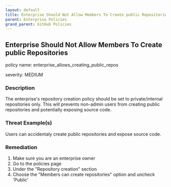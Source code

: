 ```yaml
---
layout: default
title: Enterprise Should Not Allow Members To Create public Repositories
parent: Enterprise Policies
grand_parent: GitHub Policies
---
```



## Enterprise Should Not Allow Members To Create public Repositories
policy name: enterprise_allows_creating_public_repos

severity: MEDIUM

### Description
The enterprise's repository creation policy should be set to private/internal repositories only. This will prevents non-admin users from creating public repositories and potentially exposing source code.

### Threat Example(s)
Users can accidentaly create public repositories and expose source code.



### Remediation
1. Make sure you are an enterprise owner
2. Go to the policies page
3. Under the "Repository creation" section
4. Choose the "Members can create repositories" option and uncheck 'Public'



